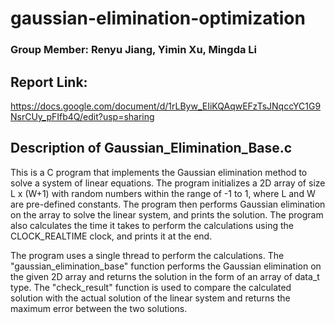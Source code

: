 # gaussian-elimination-optimization
### Group Member: Renyu Jiang, Yimin Xu, Mingda Li
## Report Link:
https://docs.google.com/document/d/1rLByw_EIiKQAqwEFzTsJNqccYC1G9NsrCUy_pFIfb4Q/edit?usp=sharing

## Description of Gaussian_Elimination_Base.c
This is a C program that implements the Gaussian elimination method to solve a system of linear equations. The program initializes a 2D array of size L x (W+1) with random numbers within the range of -1 to 1, where L and W are pre-defined constants. The program then performs Gaussian elimination on the array to solve the linear system, and prints the solution. The program also calculates the time it takes to perform the calculations using the CLOCK_REALTIME clock, and prints it at the end.

The program uses a single thread to perform the calculations. The "gaussian_elimination_base" function performs the Gaussian elimination on the given 2D array and returns the solution in the form of an array of data_t type. The "check_result" function is used to compare the calculated solution with the actual solution of the linear system and returns the maximum error between the two solutions.
